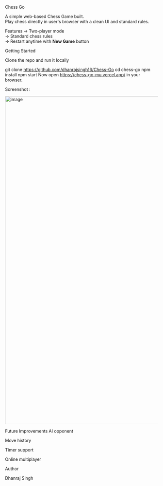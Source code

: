 Chess Go  

A simple web-based Chess Game built.  
Play chess directly in user's browser with a clean UI and standard rules.  

Features
-> Two-player mode  
-> Standard chess rules  
-> Restart anytime with **New Game** button  

Getting Started

Clone the repo and run it locally

git clone https://github.com/dhanrajsingh16/Chess-Go
cd chess-go
npm install
npm start
Now open https://chess-go-mu.vercel.app/ in your browser.

Screenshot : 

<img width="1920" height="1080" alt="image" src="https://github.com/user-attachments/assets/3d1b531b-523f-4fb2-a4b5-16c97cf62e26" />


Future Improvements 
AI opponent

Move history

Timer support

Online multiplayer

Author 

Dhanraj Singh

